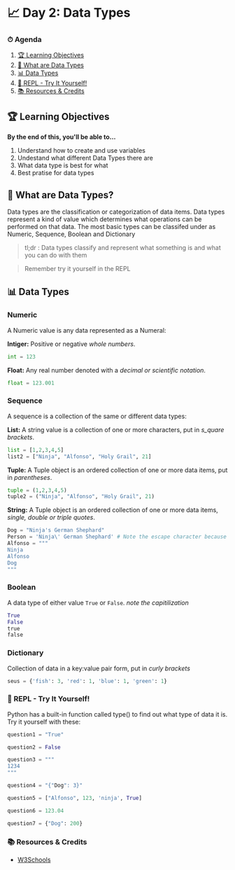 # 📈 Day 2: Data Types

### ⏱ Agenda

1. [🏆 Learning Objectives]()
1. [📖 What are Data Types]()
1. [📊 Data Types]()
1. [🐍 REPL - Try It Yourself!]()
1. [📚 Resources & Credits]()

## 🏆 Learning Objectives

**By the end of this, you'll be able to...**

1. Understand how to create and use variables
2. Undestand what different Data Types there are
3. What data type is best for what
4. Best pratise for data types

## 📖 What are Data Types?

Data types are the classification or categorization of data items. Data types represent a kind of value which determines what operations can be performed on that data. The most basic types can be classifed under as Numeric, Sequence, Boolean and Dictionary

> tl;dr : Data types classify and represent what something is and what you can do with them

> Remember try it yourself in the REPL


## 📊 Data Types
### Numeric
A Numeric value is any data represented as a Numeral:

**Intiger:** Positive or negative _whole numbers_.
```python
int = 123
```

**Float:** Any real number denoted with a _decimal or scientific notation_.
```python
float = 123.001
```

### Sequence

A sequence is a collection of the same or different data types: 

**List:** A string value is a collection of one or more characters, put in _s_quare brackets_.
```python
list = [1,2,3,4,5]
list2 = ["Ninja", "Alfonso", "Holy Grail", 21] 
```

**Tuple:** A Tuple object is an ordered collection of one or more data items, put in _parentheses_. 
```python
tuple = (1,2,3,4,5)
tuple2 = ("Ninja", "Alfonso", "Holy Grail", 21)
``` 

**String:**  A Tuple object is an ordered collection of one or more data items, _single, double or triple quotes_.
```python
Dog = "Ninja's German Shephard"
Person = 'Ninja\' German Shephard' # Note the escape character because they are not the same closing character
Alfonso = """
Ninja
Alfonso
Dog
"""
```

### Boolean
A data type of either value `True` or `False`. _note the capitilization_
```python
True
False
true
false
```

### Dictionary
Collection of data in a key:value pair form, put in _curly brackets_
```python
seus = {'fish': 3, 'red': 1, 'blue': 1, 'green': 1}
```


### 🐍 REPL - Try It Yourself!
Python has a built-in function called type() to find out what type of data it is. Try it yourself with these:

```python
question1 = "True"
```

```python
question2 = False
```

```python
question3 = """
1234
"""
```

```python
question4 = "{"Dog": 3}"
```

```python
question5 = ["Alfonso", 123, 'ninja', True]
```

```python
question6 = 123.04
```

```python
question7 = {"Dog": 200}
```
### 📚 Resources & Credits
- [W3Schools](https://www.w3schools.com/python/python_datatypes.asp)









